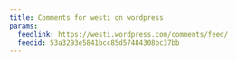 ```yaml
---
title: Comments for westi on wordpress
params:
  feedlink: https://westi.wordpress.com/comments/feed/
  feedid: 53a3293e5841bcc85d57484308bc37bb
---
```

